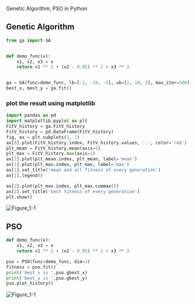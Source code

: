 Genetic Algorithm, PSO in Python



## Genetic Algorithm
```py
from ga import GA


def demo_func(x):
    x1, x2, x3 = x
    return x1 ** 2 + (x2 - 0.05) ** 2 + x3 ** 2


ga = GA(func=demo_func, lb=[-1, -10, -5], ub=[2, 10, 2], max_iter=500)
best_x, best_y = ga.fit()
```

### plot the result using matplotlib
```py
import pandas as pd
import matplotlib.pyplot as plt
FitV_history = ga.FitV_history
FitV_history = pd.DataFrame(FitV_history)
fig, ax = plt.subplots(3, 1)
ax[0].plot(FitV_history.index, FitV_history.values, '.', color='red')
plt_mean = FitV_history.mean(axis=1)
plt_max = FitV_history.max(axis=1)
ax[1].plot(plt_mean.index, plt_mean, label='mean')
ax[1].plot(plt_max.index, plt_max, label='max')
ax[1].set_title('mean and all fitness of every generation')
ax[1].legend()

ax[2].plot(plt_max.index, plt_max.cummax())
ax[2].set_title('best fitness of every generation')
plt.show()
```

![Figure_1-1](https://i.imgur.com/yT7lm8a.png)


## PSO


```py
def demo_func(x):
    x1, x2, x3 = x
    return x1 ** 2 + (x2 - 0.05) ** 2 + x3 ** 2

pso = PSO(func=demo_func, dim=3)
fitness = pso.fit()
print('best_x is ',pso.gbest_x)
print('best_y is ',pso.gbest_y)
pso.plot_history()
```

![Figure_1-1](https://i.imgur.com/4C9Yjv7.png)
